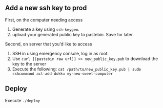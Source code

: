 
## Add a new ssh key to prod

First, on the computer needing access

1. Generate a key using `ssh-keygen`.
2. upload your generated public key to pastebin. Save for later.

Second, on server that you'd like to access

1. SSH in using emergency console, log in as root.
2. Use `curl [[pastebin raw url]] >> new_public_key.pub` to download the key to the server
3. Execute the following: `cat /path/to/new_public_key.pub | sudo sshcommand acl-add dokku my-new-sweet-computer`

## Deploy

Execute `./deploy`